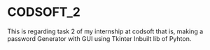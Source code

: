 # CODSOFT_2
This is regarding task 2 of my internship at codsoft that is, making a password Generator with GUI using Tkinter Inbuilt lib of Pyhton.
